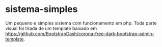 # sistema-simples
Um pequeno e simples sistema com funcionamento em php. Toda parte visual foi tirada de um template baixado em https://github.com/BootstrapDash/corona-free-dark-bootstrap-admin-template.
